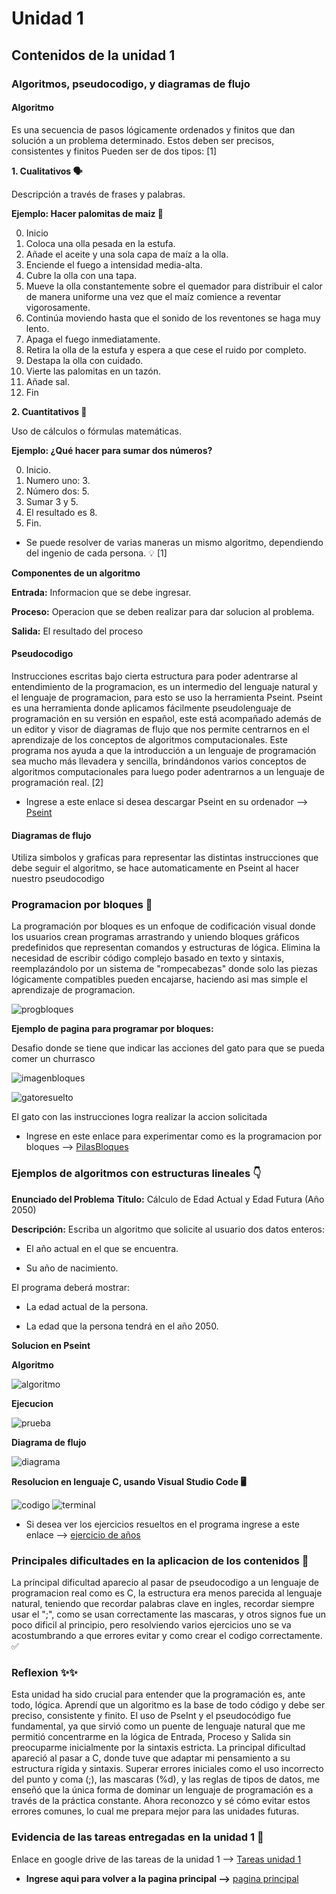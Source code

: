 # Unidad 1

## Contenidos de la unidad 1

### Algoritmos, pseudocodigo, y diagramas de flujo
#### Algoritmo
Es una secuencia de pasos lógicamente ordenados y finitos que dan solución a un problema determinado. Estos deben ser precisos, consistentes y finitos 
Pueden ser de dos tipos: [1]

**1. Cualitativos 🗣️**

Descripción a través de frases y palabras.

**Ejemplo: Hacer palomitas de maiz 🍿**

0. Inicio
1. Coloca una olla pesada en la estufa.
2. Añade el aceite y una sola capa de maíz a la olla.
3. Enciende el fuego a intensidad media-alta.
4. Cubre la olla con una tapa.
5. Mueve la olla constantemente sobre el quemador para distribuir el calor de manera uniforme una vez que el maíz comience a reventar vigorosamente.
6. Continúa moviendo hasta que el sonido de los reventones se haga muy lento.
7. Apaga el fuego inmediatamente.
8. Retira la olla de la estufa y espera a que cese el ruido por completo.
9. Destapa la olla con cuidado.
10. Vierte las palomitas en un tazón.
11. Añade sal.
12. Fin


**2. Cuantitativos 🔢**

Uso de cálculos o fórmulas matemáticas.

**Ejemplo: ¿Qué hacer para sumar dos números?**

0. Inicio.
1. Numero uno: 3.
2. Número dos: 5.
3. Sumar 3 y 5.
4. El resultado es 8.
5. Fin.

- Se puede resolver de varias maneras un mismo algoritmo, dependiendo del ingenio de cada persona. 💡 [1]

**Componentes de un algoritmo**

**Entrada:** Informacion que se debe ingresar.

**Proceso:** Operacion que se deben realizar para dar solucion al problema.

**Salida:** El resultado del proceso

#### Pseudocodigo
Instrucciones escritas bajo cierta estructura para poder adentrarse al entendimiento de la programacion, es un intermedio del lenguaje natural y el lenguaje de programacion, para esto se uso la herramienta Pseint.
Pseint es una herramienta donde aplicamos fácilmente pseudolenguaje de programación en su versión en español, este está acompañado además de un editor y visor de diagramas de flujo que nos permite centrarnos en el aprendizaje de los conceptos de algoritmos computacionales.
Este programa nos ayuda a que la introducción a un lenguaje de programación sea mucho más llevadera y sencilla, brindándonos varios conceptos de algoritmos computacionales para luego poder adentrarnos a un lenguaje de programación real. [2]

- Ingrese a este enlace si desea descargar Pseint en su ordenador --> [Pseint](https://pseint.sourceforge.net/)

#### Diagramas de flujo
Utiliza simbolos y graficas para representar las distintas instrucciones que debe seguir el algoritmo, se hace automaticamente en Pseint al hacer nuestro pseudocodigo

### Programacion por bloques 🧩
La programación por bloques es un enfoque de codificación visual donde los usuarios crean programas arrastrando y uniendo bloques gráficos predefinidos que representan comandos y estructuras de lógica. Elimina la necesidad de escribir código complejo basado en texto y sintaxis, reemplazándolo por un sistema de "rompecabezas" donde solo las piezas lógicamente compatibles pueden encajarse, haciendo asi mas simple el aprendizaje de programacion.

![progbloques](https://github.com/user-attachments/assets/3285c91e-f7ed-43e2-b1a5-f7f0110e665d)

**Ejemplo de pagina para programar por bloques:**

Desafio donde se tiene que indicar las acciones del gato para que se pueda comer un churrasco

![imagenbloques](https://github.com/user-attachments/assets/fe922f10-6b4e-4ef7-b10d-a9f1d46300ae)

![gatoresuelto](https://github.com/user-attachments/assets/481cdf61-9fd2-490c-b0b1-1c4224166a3d)

El gato con las instrucciones logra realizar la accion solicitada

- Ingrese en este enlace para experimentar como es la programacion por bloques --> [PilasBloques](https://pilasbloques.program.ar/online/)

### Ejemplos de algoritmos con estructuras lineales 👇
**Enunciado del Problema**
**Título:** Cálculo de Edad Actual y Edad Futura (Año 2050)

**Descripción:** Escriba un algoritmo que solicite al usuario dos datos enteros:

- El año actual en el que se encuentra.

- Su año de nacimiento.

El programa deberá mostrar:

- La edad actual de la persona.

- La edad que la persona tendrá en el año 2050.

**Solucion en Pseint**

**Algoritmo**

![algoritmo](https://github.com/user-attachments/assets/dfdd9347-d2fd-4fba-9ad0-f5597bb93dc4)

**Ejecucion**

![prueba](https://github.com/user-attachments/assets/3eb15835-8928-42d7-bba0-26f9e04402f1)

**Diagrama de flujo**

![diagrama](https://github.com/user-attachments/assets/2000c269-8c40-44ac-ba37-b71d4ca8fbe8)

**Resolucion en lenguaje C, usando Visual Studio Code 🖥️**

![codigo](https://github.com/user-attachments/assets/39339cfd-7514-4569-a527-f0051cb74f15)
![terminal](https://github.com/user-attachments/assets/3d7fc332-538a-4954-b26f-85220493ecc8)

- Si desea ver los ejercicios resueltos en el programa ingrese a este enlace --> [ejercicio de años](https://drive.google.com/drive/folders/1U6hXxmJI3jbLH-En-mNHTkmuQkX8duka?usp=sharing)

### Principales dificultades en la aplicacion de los contenidos 🚧
La principal dificultad aparecio al pasar de pseudocodigo a un lenguaje de programacion real como es C, la estructura era menos parecida al lenguaje natural, teniendo que recordar palabras clave en ingles, recordar siempre usar el ";", como se usan correctamente las mascaras, y otros signos fue un poco dificil al principio, pero resolviendo varios ejercicios uno se va acostumbrando a que errores evitar y como crear el codigo correctamente. ✅

### Reflexion ✨✨
Esta unidad ha sido crucial para entender que la programación es, ante todo, lógica. Aprendí que un algoritmo es la base de todo código y debe ser preciso, consistente y finito. El uso de PseInt y el pseudocódigo fue fundamental, ya que sirvió como un puente de lenguaje natural que me permitió concentrarme en la lógica de Entrada, Proceso y Salida sin preocuparme inicialmente por la sintaxis estricta. La principal dificultad apareció al pasar a C, donde tuve que adaptar mi pensamiento a su estructura rígida y sintaxis. Superar errores iniciales como el uso incorrecto del punto y coma (;), las mascaras (%d), y las reglas de tipos de datos, me enseñó que la única forma de dominar un lenguaje de programación es a través de la práctica constante. Ahora reconozco y sé cómo evitar estos errores comunes, lo cual me prepara mejor para las unidades futuras.

### Evidencia de las tareas entregadas en la unidad 1 📂

Enlace en google drive de las tareas de la unidad 1 --> [Tareas unidad 1](https://drive.google.com/drive/folders/1-_LpqLXI3DvtouSTW_lGGA3PeHprJ-w0?usp=sharing) 

- **Ingrese aqui para volver a la pagina principal -->** [pagina principal](Index.md)
